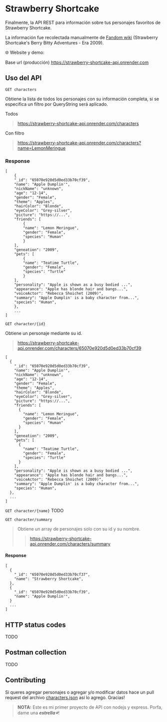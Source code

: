 # Strawberry Shortcake
Finalmente, la API REST para información sobre tus personajes favoritos de Strawberry Shortcake.

La información fue recolectada manualmente de [Fandom wiki](https://strawberryshortcake.fandom.com/) (Strawberry Shortcake's Berry Bitty Adventures - Era 2009).

🌐 Website y demo:

Base url (producción)
https://strawberry-shortcake-api.onrender.com

## Uso del API

`GET characters`

Obtiene la lista de todos los personajes con su información completa, si se especifica un filtro por QueryString será aplicado.

Todos
>https://strawberry-shortcake-api.onrender.com/characters

Con filtro
>https://strawberry-shortcake-api.onrender.com/characters?name=LemonMeringue

### Response

```
[
    {
    "_id": "65070e920d5d0ed33b70cf39",
    "name": "Apple Dumplin'",
    "nickName": "unknown",
    "age": "12-14",
    "gender": "Female",
    "theme": "Apples",
    "hairColor": "Blonde",
    "eyeColor": "Grey-silver",
    "picture": "https://...",
    "friends": [
        {
        "name": "Lemon Meringue",
        "gender": "Female",
        "species": "Human"
        }
    ],
    "geneation": "2009",
    "pets": [
        {
        "name": "Teatime Turtle",
        "gender": "Female",
        "species": "Turtle"
        }
    ],
    "personality": "Apple is shown as a busy bodied ...",
    "appearance": "Apple has blonde hair and bangs...",
    "voiceActor": "Rebecca Shoichet (2009)",
    "summary": "Apple Dumplin' is a baby character from...",
    "species": "Human",
    },
    ...
]
```

`GET character/{id}`

Obtiene un personaje mediante su id.
>https://strawberry-shortcake-api.onrender.com/characters/65070e920d5d0ed33b70cf39

```
[
  {
	"_id": "65070e920d5d0ed33b70cf39",
	"name": "Apple Dumplin'",
	"nickName": "unknown",
	"age": "12-14",
	"gender": "Female",
	"theme": "Apples",
	"hairColor": "Blonde",
	"eyeColor": "Grey-silver",
	"picture": "https://...",
	"friends": [
	  {
		"name": "Lemon Meringue",
		"gender": "Female",
		"species": "Human"
	  }
	],
	"geneation": "2009",
	"pets": [
	  {
		"name": "Teatime Turtle",
		"gender": "Female",
		"species": "Turtle"
	  }
	],
	"personality": "Apple is shown as a busy bodied ...",
	"appearance": "Apple has blonde hair and bangs...",
	"voiceActor": "Rebecca Shoichet (2009)",
	"summary": "Apple Dumplin' is a baby character from...",
	"species": "Human",
  },
  ...
]

```
`GET character/{name}`
TODO

`GET character/summary`
>Obtiene un array de personajes solo con su id y su nombre.
>>https://strawberry-shortcake-api.onrender.com/characters/summary

#### Response
```
[
  {
	"_id": "65070e920d5d0ed33b70cf37",
	"name": "Strawberry Shortcake",
  },
  {
	"_id": "65070e920d5d0ed33b70cf39",
	"name": "Apple Dumplin'",
  }
  ...
]
```
## HTTP status codes
TODO

## Postman collection
TODO

## Contributing
Si queres agregar personajes o agregar y/o modificar datos hace un pull request del archivo [characters.json](https://github.com/mikelapro/strawberry-shortcake-api/blob/main/src/strawberry-shortcake-api/models/characters.json) así lo agrego. Gracias!

> **NOTA:** Este es mi primer proyecto de API con nodejs y express. Porfa, dame una ***estrella⭐***!